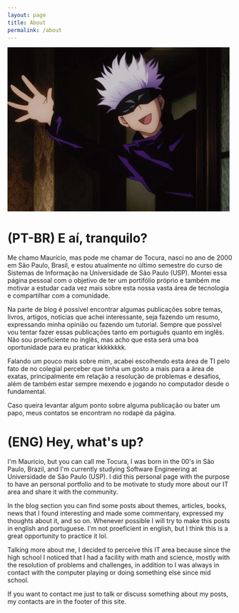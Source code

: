 ```yaml
---
layout: page
title: About
permalink: /about
---
```


![Hy gif](assets/image/gojo-satoru.gif)

# (PT-BR) E aí, tranquilo?

Me chamo Maurício, mas pode me chamar de Tocura, nasci no ano de 2000 em São Paulo, Brasil, e estou atualmente no último semestre do curso de Sistemas de Informação na Universidade de São Paulo (USP). Montei essa página pessoal com o objetivo de ter um portifólio próprio e também me motivar a estudar cada vez mais sobre esta nossa vasta área de tecnologia e compartilhar com a comunidade. 

Na parte de blog é possível encontrar algumas publicações sobre temas, livros, artigos, notícias que achei interessante, seja fazendo um resumo, expressando minha opinião ou fazendo um tutorial. Sempre que possível vou tentar fazer essas publicações tanto em português quanto em inglês. Não sou proeficiente no inglês, mas acho que esta será uma boa oportunidade para eu praticar kkkkkkkk.

Falando um pouco mais sobre mim, acabei escolhendo esta área de TI pelo fato de no colegial perceber que tinha um gosto a mais para a área de exatas, principalmente em relação a resolução de problemas e desafios, além de também estar sempre mexendo e jogando no computador desde o fundamental.

Caso queira levantar algum ponto sobre alguma publicação ou bater um papo, meus contatos se encontram no rodapé da página. 

# (ENG) Hey, what's up?

I'm Mauricio, but you can call me Tocura, I was born in the 00's in São Paulo, Brazil, and I'm currently studying Software Engineering at Universidade de São Paulo (USP). I did this personal page with the purpose to have an personal portfolio and to be motivate to study more about our IT area and share it with the community.

In the blog section you can find some posts about themes, articles, books, news that I found interesting and made some commentary, expressed my thoughts about it, and so on. Whenever possible I will try to make this posts in english and portuguese. I'm not proeficient in english, but I think this is a great opportunity to practice it lol.

Talking more about me, I decided to perceive this IT area because since the high school I noticed that I had a facility with math and science, mostly with the resolution of problems and challenges, in addition to I was always in contact with the computer playing or doing something else since mid school.

If you want to contact me just to talk or discuss something about my posts, my contacts are in the footer of this site.
